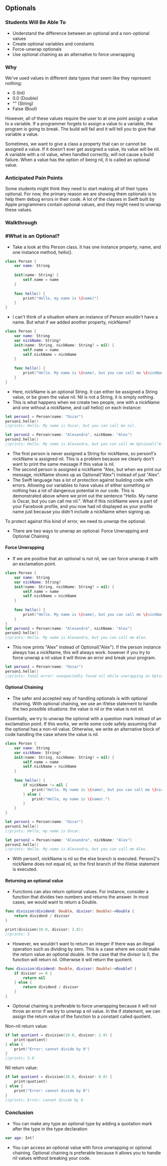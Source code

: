## Optionals

### Students Will Be Able To
- Understand the difference between an optional and a non-optional values
- Create optional variables and constants
- Force-unwrap optionals
- Use optional chaining as an alternative to force unwrapping


### Why
We've used values in different data types that seem like they represent nothing: 
- 0 (Int)
- 0.0 (Double)
- "" (String)
- False (Bool)

However, all of these values require the user to at one point assign a value to a variable. If a programmer forgets to assign a value to a variable, the program is going to break. The build will fail and it will tell you to give that variable a value. 

Sometimes, we want to give a class a property that can or cannot be assigned a value. If it doesn't ever get assigned a value, its value will be nil. A variable with a nil value, when handled correctly, will not cause a build failure. When a value has the option of being nil, it is called an optional value.


### Anticipated Pain Points
Some students might think they need to start making all of their types optional. For now, the primary reason we are showing them optionals is to help them debug errors in their code. A lot of the classes in Swift built by Apple programmers contain optional values, and they might need to unwrap these values.


### Walkthrough
### #What is an Optional?
- Take a look at this Person class. It has one instance property, name, and one instance method, hello(). 
```Swift
class Person {
    var name: String
    
    init(name: String) {
        self.name = name
    }
    
    func hello() {
        print("Hello, my name is \(name)")
    }
}
```
- I can't think of a situation where an instance of Person wouldn't have a name. But what if we added another property, nickName?
```Swift
class Person {
    var name: String
    var nickName: String?
    init(name: String, nickName: String? = nil) {
        self.name = name
        self.nickName = nickName
    }
    
    func hello() {
        print("Hello. My name is \(name), but you can call me \(nickName).")
    }
}
```
- Here, nickName is an optional String. It can either be assigned a String value, or be given the value nil. Nil is not a String, it is simply _nothing_.
- This is what happens when we create two people, one with a nickName and one without a nickName, and call hello() on each instance:
```Swift
let person1 = Person(name: "Oscar")
person1.hello()
//prints: Hello. My name is Oscar, but you can call me nil.

let person2 = Person(name: "Alexandra", nickName: "Alex")
person2.hello()
//prints: Hello. My name is Alexandra, but you can call me Optional("Alex").
```
- The first person is never assigned a String for nickName, so person1's nickName is assigned nil. This is a problem because we clearly don't want to print the same message if this value is nil.
- The second person is assigned a nickName "Alex, but when we print our message, nickName shows up as Optional("Alex") instead of just "Alex".
- The Swift language has a lot of protection against building code with errors. Allowing our variables to have values of either something or nothing has a lot of dangerous potential in our code. This is demonstrated above where we print out the sentence "Hello. My name is Oscar, but you can call me nil.". What if this nickName were a part of your Facebook profile, and you now had nil displayed as your profile name just because you didn't include a nickName when signing up.

To protect against this kind of error, we need to _unwrap_ the optional.
- There are two ways to unwrap an optional: Force Unwrapping and Optional Chaining

#### Force Unwrapping
- If we are positive that an optional is not nil, we can force unwrap it with an exclamation point.
```Swift
class Person {
    var name: String
    var nickName: String?
    init(name: String, nickName: String? = nil) {
        self.name = name
        self.nickName = nickName
    }
    
    func hello() {
        print("Hello. My name is \(name), but you can call me \(nickName!).")
    }
}
let person2 = Person(name: "Alexandra", nickName: "Alex")
person2.hello()
//prints: Hello. My name is Alexandra, but you can call me Alex.
```
- This now prints "Alex" instead of Optional("Alex"). If the person instance always has a nickName, this will always work. however if you try to force unwrap a nil value it will throw an error and break your program.
```Swift
let person1 = Person(name: "Oscar")
person1.hello()
//prints: fatal error: unexpectedly found nil while unwrapping an Optional value
```

#### Optional Chaining
- The safer and accepted way of handling optionals is with optional chaining. With optional chaining, we use an if/else statement to handle the two possible situations: the value is nil or the value is not nil. 

Essentially, we try to unwrap the optional with a question mark instead of an exclamation point. If this works, we write some code safely assuming that the optional has a non-nil value. Otherwise, we write an alternative block of code handling the case where the value is nil.

```Swift
class Person {
    var name: String
    var nickName: String?
    init(name: String, nickName: String? = nil) {
        self.name = name
        self.nickName = nickName
    }
    
    func hello() {
        if nickName != nil {
            print("Hello. My name is \(name), but you can call me \(nickName!).")
        } else {
            print("Hello, my name is \(name).")
        }
    }
}

let person1 = Person(name: "Oscar")
person1.hello()
//prints: Hello, my name is Oscar.

let person2 = Person(name: "Alexandra", nickName: "Alex")
person2.hello()
//prints: Hello. My name is Alexandra, but you can call me Alex.
```
- With person1, nickName is nil so the else branch is executed. Person2's nickName does not equal nil, so the first branch of the if/else statement is executed.

#### Returning an optional value
- Functions can also return optional values. For instance, consider a function that divides two numbers and returns the answer. In most cases, we would want to return a Double.
```Swift
func division(dividend: Double, divisor: Double)->Double {
    return dividend / divisor
}

print(division(10.0, divisor: 2.0))
//prints: 5
```
- However, we wouldn't want to return an integer if there was an illegal operation such as dividing by zero. This is a case where we could make the return value an optional double. In the case that the divisor is 0, the function will return nil. Otherwise it will return the quotient.
```Swift
func division(dividend: Double, divisor: Double)->Double? {
    if divisor == 0 {
        return nil
    } else {
        return dividend / divisor
    }
}
```
- Optional chaining is preferable to force unwrapping because it will not throw an error if we try to unwrap a nil value. In the if statement, we can assign the return value of the function to a constant called quotient.

Non-nil return value:
```Swift
if let quotient = division(10.0, divisor: 2.0) {
    print(quotient)
} else {
    print("Error: cannot divide by 0")
}
//prints: 5.0
```
Nil return value:
```Swift
if let quotient = division(10.0, divisor: 0.0) {
    print(quotient)
} else {
    print("Error: cannot divide by 0")
}
//prints: Error: cannot divide by 0
```

### Conclusion
- You can make any type an optional type by adding a quotation mark after the type in the type declaration
```Swift
var age: Int?
```
- You can access an optional value with force unwrapping or optional chaining. Optional chaining is preferable because it allows you to handle nil values without breaking your code.
